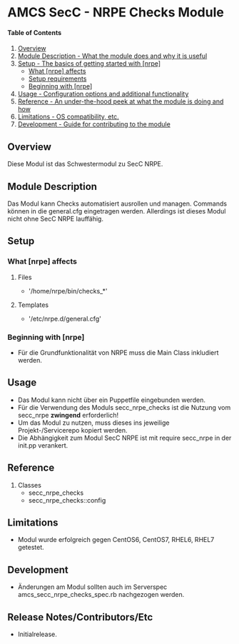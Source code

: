 # AMCS SecC - NRPE Checks Module

#### Table of Contents

1. [Overview](#overview)
2. [Module Description - What the module does and why it is useful](#module-description)
3. [Setup - The basics of getting started with [nrpe]](#setup)
    * [What [nrpe] affects](#what-[nrpe]-affects)
    * [Setup requirements](#setup-requirements)
    * [Beginning with [nrpe]](#beginning-with-[nrpe])
4. [Usage - Configuration options and additional functionality](#usage)
5. [Reference - An under-the-hood peek at what the module is doing and how](#reference)
5. [Limitations - OS compatibility, etc.](#limitations)
6. [Development - Guide for contributing to the module](#development)

## Overview

Diese Modul ist das Schwestermodul zu SecC NRPE.

## Module Description

Das Modul kann Checks automatisiert ausrollen und managen. Commands können in die general.cfg eingetragen werden. Allerdings ist dieses Modul nicht ohne SecC NRPE lauffähig.

## Setup

### What [nrpe] affects

1. Files
    * '/home/nrpe/bin/checks_*'
    
1. Templates
	* '/etc/nrpe.d/general.cfg'

### Beginning with [nrpe]

* Für die Grundfunktionalität von NRPE muss die Main Class inkludiert werden.

## Usage

* Das Modul kann nicht über ein Puppetfile eingebunden werden. 
* Für die Verwendung des Moduls secc_nrpe_checks ist die Nutzung vom secc_nrpe **zwingend** erforderlich!
* Um das Modul zu nutzen, muss dieses ins jeweilige Projekt-/Servicerepo kopiert werden. 
* Die Abhängigkeit zum Modul SecC NRPE ist mit require secc_nrpe in der init.pp verankert.

## Reference

1. Classes
    * secc_nrpe_checks
    * secc_nrpe_checks::config

## Limitations

* Modul wurde erfolgreich gegen CentOS6, CentOS7, RHEL6, RHEL7 getestet.

## Development

* Änderungen am Modul sollten auch im Serverspec amcs_secc_nrpe_checks_spec.rb nachgezogen werden.

## Release Notes/Contributors/Etc

* Initialrelease.
